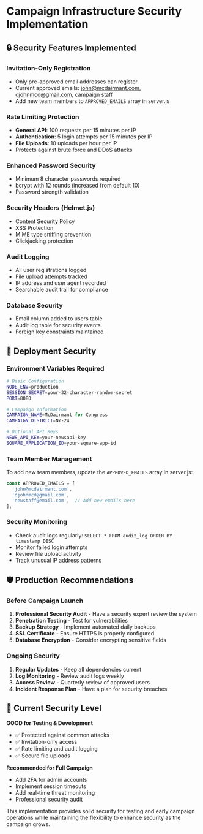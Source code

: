 # Campaign Infrastructure Security Implementation

## 🔒 Security Features Implemented

### **Invitation-Only Registration**
- Only pre-approved email addresses can register
- Current approved emails: john@mcdairmant.com, djohnmcd@gmail.com, campaign staff
- Add new team members to `APPROVED_EMAILS` array in server.js

### **Rate Limiting Protection**
- **General API**: 100 requests per 15 minutes per IP
- **Authentication**: 5 login attempts per 15 minutes per IP  
- **File Uploads**: 10 uploads per hour per IP
- Protects against brute force and DDoS attacks

### **Enhanced Password Security**
- Minimum 8 character passwords required
- bcrypt with 12 rounds (increased from default 10)
- Password strength validation

### **Security Headers (Helmet.js)**
- Content Security Policy
- XSS Protection
- MIME type sniffing prevention
- Clickjacking protection

### **Audit Logging**
- All user registrations logged
- File upload attempts tracked
- IP address and user agent recorded
- Searchable audit trail for compliance

### **Database Security**
- Email column added to users table
- Audit log table for security events
- Foreign key constraints maintained

## 🚀 Deployment Security

### **Environment Variables Required**
```bash
# Basic Configuration
NODE_ENV=production
SESSION_SECRET=your-32-character-random-secret
PORT=8080

# Campaign Information
CAMPAIGN_NAME=McDairmant for Congress
CAMPAIGN_DISTRICT=NY-24

# Optional API Keys
NEWS_API_KEY=your-newsapi-key
SQUARE_APPLICATION_ID=your-square-app-id
```

### **Team Member Management**
To add new team members, update the `APPROVED_EMAILS` array in server.js:
```javascript
const APPROVED_EMAILS = [
  'john@mcdairmant.com',
  'djohnmcd@gmail.com',
  'newstaff@email.com',  // Add new emails here
];
```

### **Security Monitoring**
- Check audit logs regularly: `SELECT * FROM audit_log ORDER BY timestamp DESC`
- Monitor failed login attempts
- Review file upload activity
- Track unusual IP address patterns

## 🛡️ Production Recommendations

### **Before Campaign Launch**
1. **Professional Security Audit** - Have a security expert review the system
2. **Penetration Testing** - Test for vulnerabilities
3. **Backup Strategy** - Implement automated daily backups
4. **SSL Certificate** - Ensure HTTPS is properly configured
5. **Database Encryption** - Consider encrypting sensitive fields

### **Ongoing Security**
1. **Regular Updates** - Keep all dependencies current
2. **Log Monitoring** - Review audit logs weekly
3. **Access Review** - Quarterly review of approved users
4. **Incident Response Plan** - Have a plan for security breaches

## 🎯 Current Security Level

**GOOD for Testing & Development**
- ✅ Protected against common attacks
- ✅ Invitation-only access
- ✅ Rate limiting and audit logging
- ✅ Secure file uploads

**Recommended for Full Campaign**
- Add 2FA for admin accounts
- Implement session timeouts
- Add real-time threat monitoring
- Professional security audit

This implementation provides solid security for testing and early campaign operations while maintaining the flexibility to enhance security as the campaign grows.